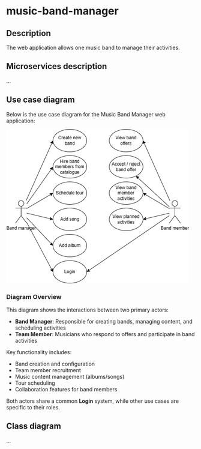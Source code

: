 # music-band-manager


## Description
The web application allows one music band to manage their activities.

## Microservices description
...

## Use case diagram

Below is the use case diagram for the Music Band Manager web application:

![Music Band Manager Use Case Diagram](assets/UsecaseDiagram.png)

### Diagram Overview
This diagram shows the interactions between two primary actors:
- **Band Manager**: Responsible for creating bands, managing content, and scheduling activities
- **Team Member**: Musicians who respond to offers and participate in band activities

Key functionality includes:
- Band creation and configuration
- Team member recruitment
- Music content management (albums/songs)
- Tour scheduling
- Collaboration features for band members

Both actors share a common **Login** system, while other use cases are specific to their roles.

## Class diagram
...